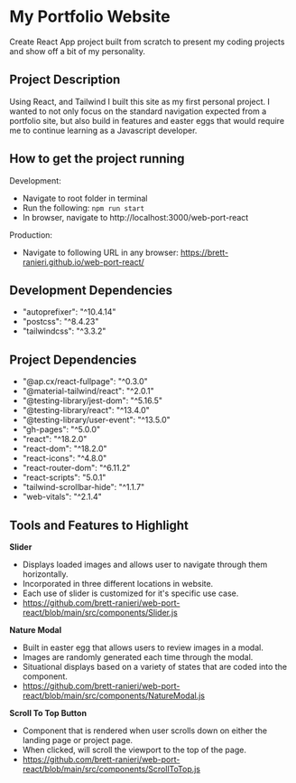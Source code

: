 # My Portfolio Website

Create React App project built from scratch to present my coding projects and show off a bit of my personality.

## Project Description

Using React, and Tailwind I built this site as my first personal project. I wanted to not only focus on the standard navigation expected from a portfolio site, but also build in features and easter eggs that would require me to continue learning as a Javascript developer.

## How to get the project running

Development:

- Navigate to root folder in terminal
- Run the following: `npm run start`
- In browser, navigate to http://localhost:3000/web-port-react

Production:

- Navigate to following URL in any browser:
  https://brett-ranieri.github.io/web-port-react/

## Development Dependencies

- "autoprefixer": "^10.4.14"
- "postcss": "^8.4.23"
- "tailwindcss": "^3.3.2"

## Project Dependencies

- "@ap.cx/react-fullpage": "^0.3.0"
- "@material-tailwind/react": "^2.0.1"
- "@testing-library/jest-dom": "^5.16.5"
- "@testing-library/react": "^13.4.0"
- "@testing-library/user-event": "^13.5.0"
- "gh-pages": "^5.0.0"
- "react": "^18.2.0"
- "react-dom": "^18.2.0"
- "react-icons": "^4.8.0"
- "react-router-dom": "^6.11.2"
- "react-scripts": "5.0.1"
- "tailwind-scrollbar-hide": "^1.1.7"
- "web-vitals": "^2.1.4"

## Tools and Features to Highlight

**Slider**

- Displays loaded images and allows user to navigate through them horizontally.
- Incorporated in three different locations in website.
- Each use of slider is customized for it's specific use case.
- https://github.com/brett-ranieri/web-port-react/blob/main/src/components/Slider.js

**Nature Modal**

- Built in easter egg that allows users to review images in a modal.
- Images are randomly generated each time through the modal.
- Situational displays based on a variety of states that are coded into the component.
- https://github.com/brett-ranieri/web-port-react/blob/main/src/components/NatureModal.js

**Scroll To Top Button**

- Component that is rendered when user scrolls down on either the landing page or project page.
- When clicked, will scroll the viewport to the top of the page.
- https://github.com/brett-ranieri/web-port-react/blob/main/src/components/ScrollToTop.js

  
